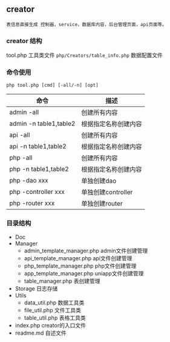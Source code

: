 ## creator
    表信息直接生成 控制器，service，数据库内容，后台管理页面，api页面等。

### creator 结构
tool.php 工具类文件
``` php/Creators/table_info.php ``` 数据配置文件

### 命令使用
```
php tool.php [cmd] [-all/-n] [opt]
```

| 命令 | 描述 |
| - | - |
| admin -all | 创建所有内容 |
| admin -n table1,table2 | 根据指定名称创建内容 |
| api -all | 创建所有内容 |
| api -n table1,table2 | 根据指定名称创建内容 |
| php -all | 创建所有内容 |
| php -n table1,table2 | 根据指定名称创建内容 |
| php -dao xxx | 单独创建dao |
| php -controller xxx | 单独创建controller |
| php -router xxx | 单独创建router |


### 目录结构
+ Doc
+ Manager 
  + admin_template_manager.php admin文件创建管理
  + api_template_manager.php api文件创建管理
  + php_template_manager.php php文件创建管理
  + app_template_manager.php uniapp文件创建管理
  + table_manager.php 表创建管理
+ Storage 日志存储
+ Utils
  + data_util.php 数据工具类
  + file_util.php 文件工具类
  + table_util.php 表格工具类
+ index.php creator的入口文件
+ readme.md 自述文件